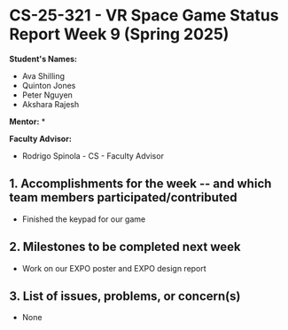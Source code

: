 # CS-25-321 - VR Space Game Status Report Week 9 (Spring 2025)

**Student's Names:**

* Ava Shilling
* Quinton Jones
* Peter Nguyen
* Akshara Rajesh

**Mentor:**
* 

**Faculty Advisor:**
* Rodrigo Spinola - CS - Faculty Advisor

## 1. Accomplishments for the week -- and which team members participated/contributed

* Finished the keypad for our game

## 2. Milestones to be completed next week

* Work on our EXPO poster and EXPO design report

## 3. List of issues, problems, or concern(s)
* None
